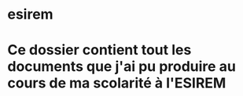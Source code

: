 # esirem
# Ce dossier contient tout les documents que j'ai pu produire au cours de ma scolarité à l'ESIREM
